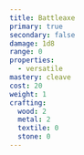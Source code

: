 ```yaml
---
title: Battleaxe
primary: true
secondary: false
damage: 1d8
range: 0
properties:
  - versatile
mastery: cleave
cost: 20
weight: 1
crafting:
  wood: 2
  metal: 2
  textile: 0
  stone: 0
---
```

